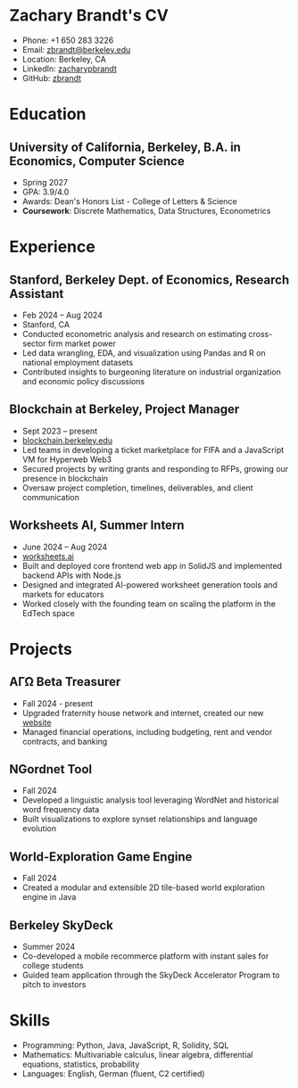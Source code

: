 # Zachary Brandt's CV

- Phone: +1 650 283 3226
- Email: [zbrandt@berkeley.edu](mailto:zbrandt@berkeley.edu)
- Location: Berkeley, CA
- LinkedIn: [zacharypbrandt](https://linkedin.com/in/zacharypbrandt)
- GitHub: [zbrandt](https://github.com/zbrandt)


# Education

## University of California, Berkeley, B.A. in Economics, Computer Science

- Spring 2027
- GPA: 3.9/4.0
- Awards: Dean's Honors List - College of Letters & Science
- **Coursework**: Discrete Mathematics, Data Structures, Econometrics

# Experience

## Stanford, Berkeley Dept. of Economics, Research Assistant

- Feb 2024 – Aug 2024
- Stanford, CA
- Conducted econometric analysis and research on estimating cross-sector firm market power
- Led data wrangling, EDA, and visualization using Pandas and R on national employment datasets
- Contributed insights to burgeoning literature on industrial organization and economic policy discussions

## Blockchain at Berkeley, Project Manager

- Sept 2023 – present
- [blockchain.berkeley.edu](https://berkeley.blockchain.edu)
- Led teams in developing a ticket marketplace for FIFA and a JavaScript VM for Hyperweb Web3
- Secured projects by writing grants and responding to RFPs, growing our presence in blockchain
- Oversaw project completion, timelines, deliverables, and client communication

## Worksheets AI, Summer Intern

- June 2024 – Aug 2024
- [worksheets.ai](https://www.worksheets.ai/)
- Built and deployed core frontend web app in SolidJS and implemented backend APIs with Node.js
- Designed and integrated AI-powered worksheet generation tools and markets for educators
- Worked closely with the founding team on scaling the platform in the EdTech space

# Projects

## ΑΓΩ Beta Treasurer

- Fall 2024 - present
- Upgraded fraternity house network and internet, created our new [website](https://berkeley.ago.org)
- Managed financial operations, including budgeting, rent and vendor contracts, and banking

## NGordnet Tool

- Fall 2024
- Developed a linguistic analysis tool leveraging WordNet and historical word frequency data
- Built visualizations to explore synset relationships and language evolution

## World-Exploration Game Engine

- Fall 2024
- Created a modular and extensible 2D tile-based world exploration engine in Java

## Berkeley SkyDeck

- Summer 2024
- Co-developed a mobile recommerce platform with instant sales for college students
- Guided team application through the SkyDeck Accelerator Program to pitch to investors

# Skills

- Programming: Python, Java, JavaScript, R, Solidity, SQL
- Mathematics: Multivariable calculus, linear algebra, differential equations, statistics, probability
- Languages: English, German (fluent, C2 certified)
